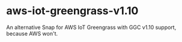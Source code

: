 # aws-iot-greengrass-v1.10
An alternative Snap for AWS IoT Greengrass with GGC v1.10 support, because AWS won't.
